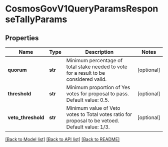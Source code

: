 # CosmosGovV1QueryParamsResponseTallyParams

## Properties
Name | Type | Description | Notes
------------ | ------------- | ------------- | -------------
**quorum** | **str** | Minimum percentage of total stake needed to vote for a result to be considered valid. | [optional] 
**threshold** | **str** | Minimum proportion of Yes votes for proposal to pass. Default value: 0.5. | [optional] 
**veto_threshold** | **str** | Minimum value of Veto votes to Total votes ratio for proposal to be vetoed. Default value: 1/3. | [optional] 

[[Back to Model list]](../README.md#documentation-for-models) [[Back to API list]](../README.md#documentation-for-api-endpoints) [[Back to README]](../README.md)

